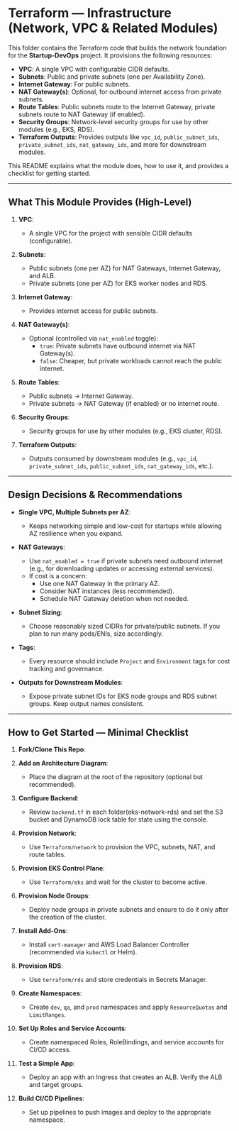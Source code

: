 # Terraform — Infrastructure (Network, VPC & Related Modules)

This folder contains the Terraform code that builds the network foundation for the **Startup-DevOps** project. It provisions the following resources:

- **VPC**: A single VPC with configurable CIDR defaults.
- **Subnets**: Public and private subnets (one per Availability Zone).
- **Internet Gateway**: For public subnets.
- **NAT Gateway(s)**: Optional, for outbound internet access from private subnets.
- **Route Tables**: Public subnets route to the Internet Gateway, private subnets route to NAT Gateway (if enabled).
- **Security Groups**: Network-level security groups for use by other modules (e.g., EKS, RDS).
- **Terraform Outputs**: Provides outputs like `vpc_id`, `public_subnet_ids`, `private_subnet_ids`, `nat_gateway_ids`, and more for downstream modules.

This README explains what the module does, how to use it, and provides a checklist for getting started.

---

## What This Module Provides (High-Level)

1. **VPC**:
   - A single VPC for the project with sensible CIDR defaults (configurable).

2. **Subnets**:
   - Public subnets (one per AZ) for NAT Gateways, Internet Gateway, and ALB.
   - Private subnets (one per AZ) for EKS worker nodes and RDS.

3. **Internet Gateway**:
   - Provides internet access for public subnets.

4. **NAT Gateway(s)**:
   - Optional (controlled via `nat_enabled` toggle):
     - `true`: Private subnets have outbound internet via NAT Gateway(s).
     - `false`: Cheaper, but private workloads cannot reach the public internet.

5. **Route Tables**:
   - Public subnets → Internet Gateway.
   - Private subnets → NAT Gateway (if enabled) or no internet route.

6. **Security Groups**:
   - Security groups for use by other modules (e.g., EKS cluster, RDS).

7. **Terraform Outputs**:
   - Outputs consumed by downstream modules (e.g., `vpc_id`, `private_subnet_ids`, `public_subnet_ids`, `nat_gateway_ids`, etc.).

---

## Design Decisions & Recommendations

- **Single VPC, Multiple Subnets per AZ**:
  - Keeps networking simple and low-cost for startups while allowing AZ resilience when you expand.

- **NAT Gateways**:
  - Use `nat_enabled = true` if private subnets need outbound internet (e.g., for downloading updates or accessing external services).
  - If cost is a concern:
    - Use one NAT Gateway in the primary AZ.
    - Consider NAT instances (less recommended).
    - Schedule NAT Gateway deletion when not needed.

- **Subnet Sizing**:
  - Choose reasonably sized CIDRs for private/public subnets. If you plan to run many pods/ENIs, size accordingly.

- **Tags**:
  - Every resource should include `Project` and `Environment` tags for cost tracking and governance.

- **Outputs for Downstream Modules**:
  - Expose private subnet IDs for EKS node groups and RDS subnet groups. Keep output names consistent.

---

## How to Get Started — Minimal Checklist

1. **Fork/Clone This Repo**:

2. **Add an Architecture Diagram**:
   - Place the diagram at the root of the repository (optional but recommended).

3. **Configure Backend**:
   - Review `backend.tf` in each folder(eks-network-rds) and set the S3 bucket and DynamoDB lock table for state using the console.

4. **Provision Network**:
   - Use `Terraform/network` to provision the VPC, subnets, NAT, and route tables.

5. **Provision EKS Control Plane**:
   - Use `Terraform/eks` and wait for the cluster to become active.

6. **Provision Node Groups**:
   - Deploy node groups in private subnets and ensure to do it only after the creation of the cluster.

7. **Install Add-Ons**:
   - Install `cert-manager` and AWS Load Balancer Controller (recommended via `kubectl` or Helm).

8. **Provision RDS**:
   - Use `terraform/rds` and store credentials in Secrets Manager.

9. **Create Namespaces**:
   - Create `dev`, `qa`, and `prod` namespaces and apply `ResourceQuotas` and `LimitRanges`.

10. **Set Up Roles and Service Accounts**:
    - Create namespaced Roles, RoleBindings, and service accounts for CI/CD access.

11. **Test a Simple App**:
    - Deploy an app with an Ingress that creates an ALB. Verify the ALB and target groups.

12. **Build CI/CD Pipelines**:
    - Set up pipelines to push images and deploy to the appropriate namespace.